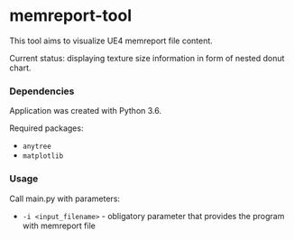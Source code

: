 # memreport-tool
This tool aims to visualize UE4 memreport file content. 

Current status: displaying texture size information in form of nested donut chart.

### Dependencies

Application was created with Python 3.6.

Required packages:

- `anytree`
- `matplotlib`

### Usage
Call main.py with parameters:
- `-i <input_filename>` - obligatory parameter that provides the program with memreport file
